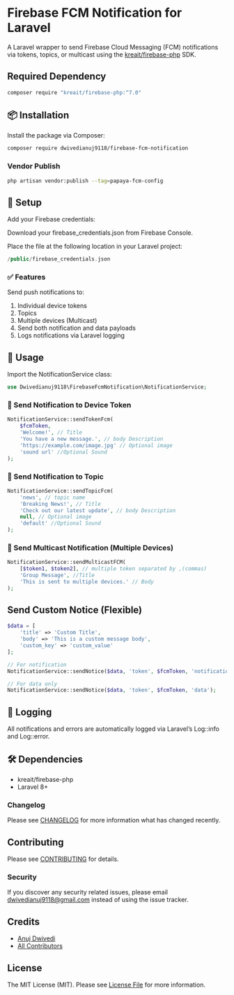 # Firebase FCM Notification for Laravel

A Laravel wrapper to send Firebase Cloud Messaging (FCM) notifications via tokens, topics, or multicast using the [kreait/firebase-php](https://github.com/kreait/firebase-php) SDK.
## Required Dependency
```bash
composer require "kreait/firebase-php:^7.0" 
```
## 📦 Installation
Install the package via Composer:
```bash
composer require dwivedianuj9118/firebase-fcm-notification
```
### Vendor Publish
```bash
php artisan vendor:publish --tag=papaya-fcm-config
```
## 🔐 Setup
Add your Firebase credentials:

Download your firebase_credentials.json from Firebase Console.

Place the file at the following location in your Laravel project:
```php
/public/firebase_credentials.json
```
### ✅ Features
Send push notifications to:

1. Individual device tokens
2. Topics
3. Multiple devices (Multicast)
4. Send both notification and data payloads
5. Logs notifications via Laravel logging

## 🚀 Usage
Import the NotificationService class:
```php
use Dwivedianuj9118\FirebaseFcmNotification\NotificationService;
```
### 🔹 Send Notification to Device Token
```php
NotificationService::sendTokenFcm(
    $fcmToken,
    'Welcome!', // Title
    'You have a new message.', // body Description
    'https://example.com/image.jpg' // Optional image
    'sound url' //Optional Sound 
);
```
### 🔹 Send Notification to Topic
```php
NotificationService::sendTopicFcm(
    'news', // topic name
    'Breaking News!', // Title
    'Check out our latest update', // body Description
    null, // Optional image
    'default' //Optional Sound 
);

```
### 🔹 Send Multicast Notification (Multiple Devices)
```php
NotificationService::sendMulticastFCM(
    [$token1, $token2], // multiple token separated by ,(commas)
    'Group Message', //Title 
    'This is sent to multiple devices.' // Body
);
```
## Send Custom Notice (Flexible)
```php
$data = [
    'title' => 'Custom Title',
    'body' => 'This is a custom message body',
    'custom_key' => 'custom_value'
];

// For notification
NotificationService::sendNotice($data, 'token', $fcmToken, 'notification');

// For data only
NotificationService::sendNotice($data, 'token', $fcmToken, 'data');

```

## 📝 Logging
All notifications and errors are automatically logged via Laravel’s Log::info and Log::error.

## 🛠 Dependencies
* kreait/firebase-php
* Laravel 8+


### Changelog

Please see [CHANGELOG](CHANGELOG.md) for more information what has changed recently.

## Contributing

Please see [CONTRIBUTING](CONTRIBUTING.md) for details.

### Security

If you discover any security related issues, please email dwivedianuj9118@gmail.com instead of using the issue tracker.

## Credits

-   [Anuj Dwivedi](https://github.com/dwivedianuj9118)
-   [All Contributors](../../contributors)

## License

The MIT License (MIT). Please see [License File](LICENSE.md) for more information.

